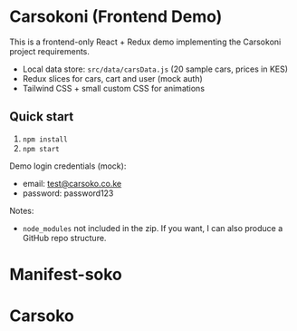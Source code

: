 # Carsokoni (Frontend Demo)

This is a frontend-only React + Redux demo implementing the Carsokoni project requirements.
- Local data store: `src/data/carsData.js` (20 sample cars, prices in KES)
- Redux slices for cars, cart and user (mock auth)
- Tailwind CSS + small custom CSS for animations

## Quick start
1. `npm install`
2. `npm start`

Demo login credentials (mock):
- email: test@carsoko.co.ke
- password: password123

Notes:
- `node_modules` not included in the zip. If you want, I can also produce a GitHub repo structure.
# Manifest-soko
# Carsoko
